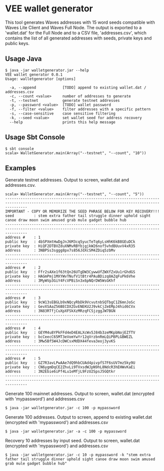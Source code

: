 # VEE wallet generator
This tool generates Waves addresses with 15 word seeds compatible with Waves Lite Client and Waves Full Node. The output is exported to a 'wallet.dat' for the Full Node and to a CSV file, 'addresses.csv', which contains the list of all generated addresses with seeds, private keys and public keys.


## Usage Java

```
$ java -jar walletgenerator.jar --help
VEE wallet generator 0.0.1
Usage: walletgenerator [options]

  -a, --append            [TODO] append to existing wallet.dat / addresses.csv
  -c, --count <value>     number of addresses to generate
  -t, --testnet           generate testnet addresses
  -p, --password <value>  [TODO] wallet password
  -f, --filter <value>    filter addresses with a specific pattern
  -s, --case-sensitive    case sensitive filtering
  -k, --seed <value>      set wallet seed for address recovery
  --help                  prints this help message
```	

## Usage Sbt Console

```
$ sbt console
scala> WalletGenerator.main(Array("--testnet", "--count", "10"))
```

## Examples

Generate testnet addresses. Output to screen, wallet.dat and addresses.csv.
```
scala> WalletGenerator.main(Array("--testnet", "--count", "5"))
------------------------------------------------------------------------------------------------------------------------------------------------------
IMPORTANT - COPY OR MEMORIZE THE SEED PHRASE BELOW FOR KEY RECOVERY!!!
seed         : stem extra father tail struggle dinner uphold sight canoe draw moon swim amused grab mule gadget bubble hub
------------------------------------------------------------------------------------------------------------------------------------------------------
address #    : 1
public key   : 4bSPXmtHwDgJnJ6M3cq5yucTeTq6yLsHhK6kB8GEuDCk
private key  : HiQF2DTBVZduXNMvRBYbjgjkW26nof5vhdBUuvV4xR35
address      : 3NBPSs3sggg8px7s856JdXcSM4ZDiq5zbMv
------------------------------------------------------------------------------------------------------------------------------------------------------
address #    : 2
public key   : Ffr2sAXe1f63tQn26UTgDW3CywwUfZWXfZxUu1rGhdGS
private key  : HAGmPmj1MXYWvTNufV1tBtr4PAuBDizq8AZqFuPk6Vhe
address      : 3MyWVp3GiY4FcVPBiSn3x6pNQrDW5WsGKhf
------------------------------------------------------------------------------------------------------------------------------------------------------
address #    : 3
public key   : 9cW13sEBGLb9xNQcyRbDk9VcvutnbSQTbgC1Z6mnJoSc
private key  : GevXSAaZ56BECDXZGvENEKU2J9vkCjZeEMpJ4hid6CVx
address      : 3N83RTfjCuXpXFSkXzMRzqFCSjzggJW7BGN
------------------------------------------------------------------------------------------------------------------------------------------------------
address #    : 4
public key   : GEYM4u8YPkFFd4eD4EALXcWv5J84b3zeMKpbNojEZfTV
private key  : bcCeecC65MT3eVomYwYr12qVrzbnRmLQiPBPLGBWEZL
address      : 3Mw5Bf5W4JcDWCsxMdDX44feva3eoj3yvKS
------------------------------------------------------------------------------------------------------------------------------------------------------
address #    : 5
public key   : GZ7R3avLPwAAe7dQ9hbCUAd4pivpfS7F6sUV7mz5ky9U
private key  : CN6ygmDqCE2ZhvLi9TVxsdWJpN9hL8NdcR3hEHWvKaEi
address      : 3N2Ebie6iPf4Lu1eMfjL9FzU2SpsJ5GQtkr
------------------------------------------------------------------------------------------------------------------------------------------------------

```

Generate 100 mainnet addresses. Output to screen, wallet.dat (encrypted with 'mypassword') and addresses.csv
```
$ java -jar walletgenerator.jar -c 100 -p mypassword  
```

Generate 100 addresses. Output to screen, append to existing wallet.dat (encrypted with 'mypassword') and addresses.csv
```
$ java -jar walletgenerator.jar -a -c 100 -p mypassword  
```

Recovery 10 addresses by input seed. Output to screen, wallet.dat (encrypted with 'mypassword') and addresses.csv
```
$ java -jar walletgenerator.jar -c 10 -p mypassword -k "stem extra father tail struggle dinner uphold sight canoe draw moon swim amused grab mule gadget bubble hub"
```
